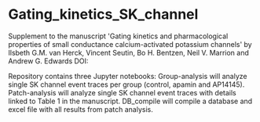 # Gating_kinetics_SK_channel
Supplement to the manuscript 'Gating kinetics and pharmacological properties of small conductance calcium-activated potassium channels' by Ilsbeth G.M. van Herck, Vincent Seutin, Bo H. Bentzen, Neil V. Marrion and Andrew G. Edwards
DOI:

Repository contains three Jupyter notebooks: 
Group-analysis will analyze single SK channel event traces per group (control, apamin and AP14145).
Patch-analysis will analyze single SK channel event traces with details linked to Table 1 in the manuscript. 
DB_compile will compile a database and excel file with all results from patch analysis.  

